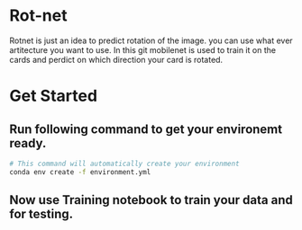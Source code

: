 # Rot-net

Rotnet is just an idea to predict rotation of the image. you can use what ever artitecture you want to use. In this git mobilenet is used to train it on the cards and perdict on which direction your card is rotated.


# Get Started

## Run following command to get your environemt ready.

```bash
# This command will automatically create your environment
conda env create -f environment.yml
```

## Now use Training notebook to train your data and for testing.